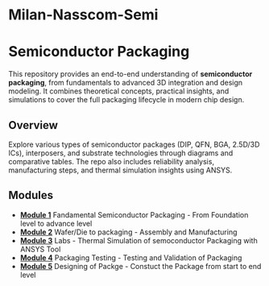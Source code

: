 # Milan-Nasscom-Semi
# Semiconductor Packaging
This repository provides an end-to-end understanding of **semiconductor packaging**, from fundamentals to advanced 3D integration and design modeling. It combines theoretical concepts, practical insights, and simulations to cover the full packaging lifecycle in modern chip design.
## Overview
Explore various types of semiconductor packages (DIP, QFN, BGA, 2.5D/3D ICs), interposers, and substrate technologies through diagrams and comparative tables. The repo also includes reliability analysis, manufacturing steps, and thermal simulation insights using ANSYS.
## Modules
- [**Module 1**](./Module1/readme.md)  Fandamental Semiconductor Packaging - From Foundation level to advance level
- [**Module 2**](./Module2/readme.md) Wafer/Die to packaging  - Assembly and Manufacturing
- [**Module 3**](./Module3/readme.md) Labs - Thermal Simulation of semoconductor Packaging with ANSYS Tool
- [**Module 4**](./Module4/readme.md) Packaging Testing - Testing and Validation of Packaging
- [**Module 5**](./Module5/readme.md) Designing of Packge - Constuct the Package from start to end level     
